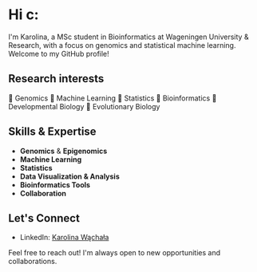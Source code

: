 # Hi c:

I'm Karolina, a MSc student in Bioinformatics at Wageningen University & Research, with a focus on genomics and statistical machine learning. 
Welcome to my GitHub profile! 

## Research interests

   🧬 Genomics
   🧬 Machine Learning
   🧬 Statistics
   🧬 Bioinformatics
   🧬 Developmental Biology
   🧬 Evolutionary Biology

## Skills & Expertise

- **Genomics** & **Epigenomics**
- **Machine Learning**
- **Statistics**
- **Data Visualization & Analysis**
- **Bioinformatics Tools**
- **Collaboration**

## Let's Connect

- LinkedIn: [Karolina Wąchała](https://www.linkedin.com/in/karolina-wachala-978b56189/)
  
Feel free to reach out! I'm always open to new opportunities and collaborations.

